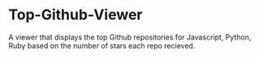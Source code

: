 # Top-Github-Viewer
A viewer that displays the top Github repositories for Javascript, Python, Ruby based on the number of stars each repo recieved.
